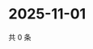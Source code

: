 # 2025-11-01

共 0 条

<!-- BEGIN ZHIHUVIDEO -->
<!-- 最后更新时间 Sat Nov 01 2025 17:11:14 GMT+0800 (China Standard Time) -->

<!-- END ZHIHUVIDEO -->
